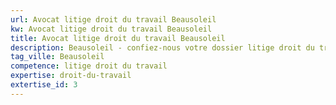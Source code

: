 ```yaml
---
url: Avocat litige droit du travail Beausoleil
kw: Avocat litige droit du travail Beausoleil
title: Avocat litige droit du travail Beausoleil
description: Beausoleil - confiez-nous votre dossier litige droit du travail
tag_ville: Beausoleil
competence: litige droit du travail
expertise: droit-du-travail
extertise_id: 3
---
```

